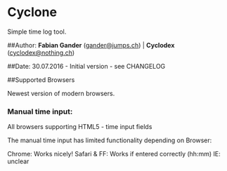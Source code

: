 # Cyclone

Simple time log tool.

##Author:
**Fabian Gander** (gander@jumps.ch) | **Cyclodex** (cyclodex@nothing.ch)

##Date:
30.07.2016 - Initial version - see CHANGELOG

##Supported Browsers

Newest version of modern browsers.

### Manual time input:
All browsers supporting HTML5 - time input fields

The manual time input has limited functionality depending on Browser:

Chrome: Works nicely!
Safari & FF: Works if entered correctly (hh:mm)
IE: unclear
